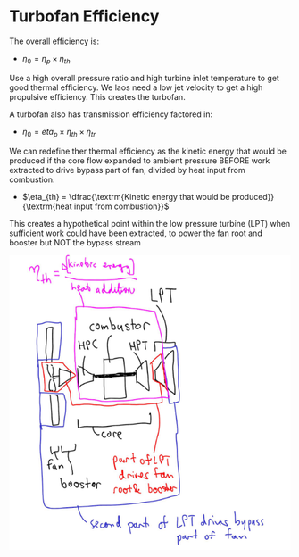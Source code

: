 # Turbofan Efficiency

The overall efficiency is:
- $\eta_0 = \eta_p \times \eta_{th}$

Use a high overall pressure ratio and high turbine inlet temperature to get good thermal efficiency. We laos need a low jet velocity to get a high propulsive efficiency. This creates the turbofan.

A turbofan also has transmission efficiency factored in:
- $\eta_0 = eta_p \times \eta_{th} \times \eta_{tr}$

We can redefine ther thermal efficiency as the kinetic energy that would be produced if the core flow expanded to ambient pressure BEFORE work extracted to drive bypass part of fan, divided by heat input from combustion.
- $\eta_{th} = \dfrac{\textrm{Kinetic energy that would be produced}}{\textrm{heat input from combustion}}$

This creates a hypothetical point within the low pressure turbine (LPT) when sufficient work could have been extracted, to power the fan root and booster but NOT the bypass stream

![Alt text](image-14.png)

